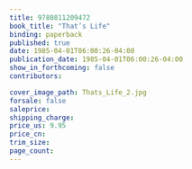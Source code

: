 ```yaml
---
title: 9780811209472
book_title: "That’s Life"
binding: paperback
published: true
date: 1985-04-01T06:00:26-04:00
publication_date: 1985-04-01T06:00:26-04:00
show_in_forthcoming: false
contributors:

cover_image_path: Thats_Life_2.jpg
forsale: false
saleprice:
shipping_charge:
price_us: 9.95
price_cn:
trim_size:
page_count:
---
```


